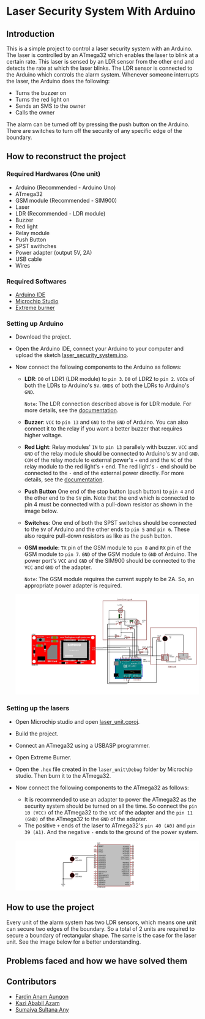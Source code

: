 # Laser Security System With Arduino

## Introduction

This is a simple project to control a laser security system with an Arduino. The laser is controlled by an ATmega32 which enables the laser to blink at a certain rate. This laser is sensed by an LDR sensor from the other end and detects the rate at which the laser blinks. The LDR sensor is connected to the Arduino which controls the alarm system. Whenever someone interrupts the laser, the Arduino does the following:
- Turns the buzzer on
- Turns the red light on
- Sends an SMS to the owner
- Calls the owner

The alarm can be turned off by pressing the push button on the Arduino. There are switches to turn off the security of any specific edge of the boundary.

## How to reconstruct the project
### Required Hardwares (One unit)
- Arduino (Recommended - Arduino Uno)
- ATmega32
- GSM module (Recommended - SIM900)
- Laser
- LDR (Recommended - LDR module)
- Buzzer
- Red light
- Relay module
- Push Button
- SPST swithches
- Power adapter (output 5V, 2A)
- USB cable
- Wires

### Required Softwares
- [Arduino IDE](https://www.arduino.cc/en/software)
- [Microchip Studio](https://www.microchip.com/en-us/tools-resources/develop/microchip-studio)
- [Extreme burner](https://extreme-burner-avr.software.informer.com/download/)

### Setting up Arduino
- Download the project.
- Open the Arduino IDE, connect your Arduino to your computer and upload the sketch [laser_security_system.ino](https://github.com/fardinanam/Laser-Security-System-With-Arduino/blob/main/alarm_unit/laser_security_system.ino).
- Now connect the following components to the Arduino as follows:
    - **LDR**: `D0` of LDR1 (LDR module) to `pin 3`. `D0` of LDR2 to `pin 2`. `VCC`s of both the LDRs to Arduino's `5V`. `GND`s of both the LDRs to Arduino's `GND`. 
    
        `Note`: The LDR connection described above is for LDR module. For more details, see the [documentation](https://create.arduino.cc/projecthub/electronicsfan123/interfacing-arduino-uno-with-ldr-8760ba).
    - **Buzzer**: `VCC` to `pin 13` and `GND` to the `GND` of Arduino. You can also connect it to the relay if you want a better buzzer that requires higher voltage. 
    - **Red Light**: Relay modules' `IN` to `pin 13` parallely with buzzer. `VCC` and `GND` of the relay module should be connected to Arduino's `5V` and `GND`. `COM` of the relay module to external power's `+` end and the `NC` of the relay module to the red light's `+` end. The red light's `-` end should be connected to the `-` end of the external power directly. For more details, see the [documentation](https://randomnerdtutorials.com/guide-for-relay-module-with-arduino/).
    - **Push Button** One end of the stop button (push button) to `pin 4` and the other end to the `5V` pin. Note that the end which is connected to pin 4 must be connected with a pull-down resistor as shown in the image below.
    - **Switches**: One end of both the SPST switches should be connected to the `5V` of Arduino and the other ends to `pin 5` and `pin 6`. These also require pull-down resistors as like as the push button. 
    - **GSM module**: `TX` pin of the GSM module to `pin 8` and `RX` pin of the GSM module to `pin 7`. `GND` of the GSM module to `GND` of Arduino. The power port's `VCC` and `GND` of the SIM900 should be connected to the `VCC` and `GND` of the adapter.

        `Note`: The GSM module requires the current supply to be 2A. So, an appropriate power adapter is required.

    ![alarm system](Images/laser_security_system_arduino_unit.jpg)

### Setting up the lasers
- Open Microchip studio and open [laser_unit.cproj](https://github.com/fardinanam/Laser-Security-System-With-Arduino/blob/main/laser_unit/laser_unit/laser_unit.cproj).
- Build the project.
- Connect an ATmega32 using a USBASP programmer.
- Open Extreme Burner.
- Open the `.hex` file created in the `laser_unit\Debug` folder by Microchip studio. Then burn it to the ATmega32.
- Now connect the following components to the ATmega32 as follows:
    - It is recommended to use an adapter to power the ATmega32 as the security system should be turned on all the time. So connect the `pin 10 (VCC)` of the ATmega32 to the `VCC` of the adapter and the `pin 11 (GND)` of the ATmega32 to the `GND` of the adapter.
    - The positive `+` ends of the laser to ATmega32's `pin 40 (A0)` and `pin 39 (A1)`. And the negative `-` ends to the ground of the power system.

    ![laser unit](Images/laser_security_system_laser_unit.jpg)

## How to use the project
Every unit of the alarm system has two LDR sensors, which means one unit can secure two edges of the boundary. So a total of 2 units are required to secure a boundary of rectangular shape.
The same is the case for the laser unit. See the image below for a better understanding.

## Problems faced and how we have solved them

## Contributors
- [Fardin Anam Aungon](https://github.com/fardinanam)
- [Kazi Ababil Azam](https://github.com/ababiltalha)
- [Sumaiya Sultana Any]()